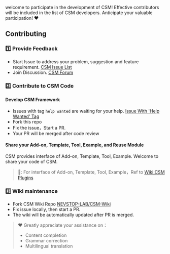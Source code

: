 welcome to participate in the development of CSM! Effective contributors will be included in the list of CSM developers. Anticipate your valuable participation! :heart:

## Contributing

### :one: Provide Feedback

- Start Issue to address your problem, suggestion and feature requirement. [CSM Issue List](https://github.com/NEVSTOP-LAB/Communicable-State-Machine/issues)
- Join Discussion. [CSM Forum](https://github.com/NEVSTOP-LAB/Communicable-State-Machine/discussions)

### :two: Contribute to CSM Code

#### Develop CSM Framework

- Issues with tag `help wanted` are waiting for your help. [Issue With 'Help Wanted' Tag](https://github.com/NEVSTOP-LAB/Communicable-State-Machine/issues?q=is%3Aissue+is%3Aopen+label%3A%22help+wanted%22)
- Fork this repo
- Fix the issue，Start a PR.
- Your PR will be merged after code review

#### Share your Add-on, Template, Tool, Example, and Reuse Module

CSM provides interface of Add-on, Template, Tool, Example. Welcome to share your code of CSM.

> 🔗:
> For interface of Add-on, Template, Tool, Example，Ref to [Wiki:CSM Plugins](https://nevstop-lab.github.io/CSM-Wiki/en/2024-01-01-csm-plugin-system.html)
>

### :three: Wiki maintenance

- Fork CSM Wiki Repo [NEVSTOP-LAB/CSM-Wiki](https://github.com/NEVSTOP-LAB/CSM-Wiki)
- Fix issue locally, then start a PR.
- The wiki will be automatically updated after PR is merged.

>
> :heart: Greatly appreciate your assistance on：
>
> - Content completion
> - Grammar correction
> - Multilingual translation
>

